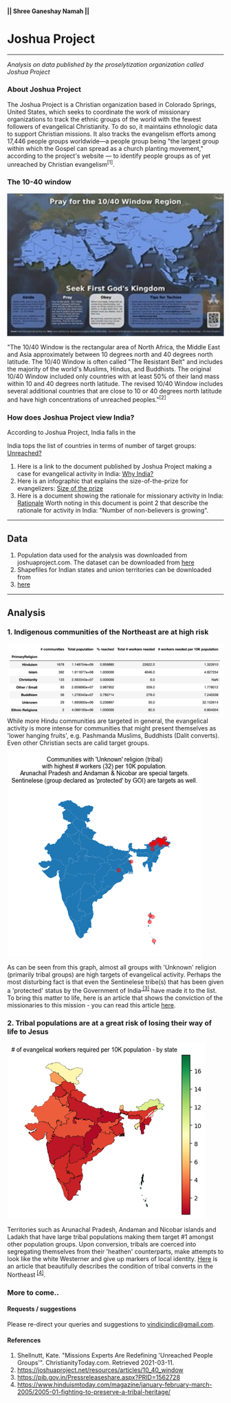 #### || Shree Ganeshay Namah ||

# Joshua Project
----

<i>Analysis on data published by the proselytization organization called Joshua Project</i>

### About Joshua Project
The Joshua Project is a Christian organization based in Colorado Springs, United States, which seeks to coordinate 
the work of missionary organizations to track the ethnic groups of the world with the fewest followers of evangelical 
Christianity. To do so, it maintains ethnologic data to support Christian missions. It also tracks the evangelism 
efforts among 17,446 people groups worldwide—a people group being "the largest group within which the Gospel can 
spread as a church planting movement," according to the project's website — to identify people groups as of yet 
unreached by Christian evangelism<sup>[1]</sup>.

### The 10-40 window
<img src="images/lightsys_1040_poster.jpg" width="600">  

"The 10/40 Window is the rectangular area of North Africa, the Middle East and Asia approximately between 10 degrees 
north and 40 degrees north latitude. The 10/40 Window is often called "The Resistant Belt" and includes the majority 
of the world's Muslims, Hindus, and Buddhists. The original 10/40 Window included only countries with at least 50% of 
their land mass within 10 and 40 degrees north latitude. The revised 10/40 Window includes several additional 
countries that are close to 10 or 40 degrees north latitude and have high concentrations of unreached peoples."<sup>[2]
</sup> 

### How does Joshua Project view India?
According to Joshua Project, India falls in the 

India tops the list of countries in terms of number of target groups: <a href="https://joshuaproject.net/assets/media/handouts/unreached-peoples-overview.pdf">Unreached?</a>

1. Here is a link to the document published by Joshua Project making a case for evangelical activity in India: <a href="https://joshuaproject.net/assets/media/handouts/why-india.pdf">Why India?</a>
2. Here is an infographic that explains the size-of-the-prize for evangelizers: <a href="https://joshuaproject.net/assets/media/handouts/states-of-india-as-countries.pdf"> Size of the prize</a>
3. Here is a document showing the rationale for missionary activity in India: <a href="https://joshuaproject.net/assets/media/handouts/mission-trends-facts.pdf">Rationale</a>
Worth noting in this document is point 2 that describe the rationale for activity in India: "Number of non-believers is growing".

---  
## Data
1. Population data used for the analysis was downloaded from joshuaproject.com. The dataset can be downloaded from 
<a href="https://joshuaproject.net/resources/datasets">here</a>
2. Shapefiles for Indian states and union territories can be downloaded from 
3. <a href="http://projects.datameet.org/maps/states/">here</a> 

----  
## Analysis

### 1. Indigenous communities of the Northeast are at high risk

![Summary statistics by religion](images/summary_stats_by_religion.png)
While more Hindu communities are targeted in general, the evangelical activity is more intense for communities that 
might present themselves as 'lower hanging fruits', e.g. Pashmanda Muslims, Buddhists (Dalit converts). Even other 
Christian sects are calid target groups.

![Target groups](images/target_groups.png)  

As can be seen from this graph, almost all groups with 'Unknown' religion (primarily tribal groups) are high targets of
evangelical activity. Perhaps the most disturbing fact is that even the Sentinelese tribe(s) that has been given a 
'protected' status by the Government of India<sup><a href="https://pib.gov.in/Pressreleaseshare.aspx?PRID=1562728">
[3]</a></sup> have made it to the list. To bring this matter to life, here is an article that shows the conviction of 
the missionaries to this mission - you can read this article 
<a href="https://www.theguardian.com/world/2018/nov/21/american-killed-isolated-indian-tribe-north-sentinel-island">
here</a>.

### 2. Tribal populations are at a great risk of losing their way of life to Jesus
![\# Workers per 10K population](images/n_workers_per_10k_by_state.png)  

Territories such as Arunachal Pradesh, Andaman and Nicobar islands and Ladakh that have large tribal populations making
them target #1 amongst other population groups. Upon conversion, tribals are coerced into segregating themselves from
their 'heathen' counterparts, make attempts to look like the white Westerner and give up markers of local identity. 
<a href="https://www.hinduismtoday.com/magazine/january-february-march-2005/2005-01-fighting-to-preserve-a-tribal-heritage/">
Here</a> is an article that beautifully describes the condition of tribal converts in the Northeast<sup>
<a href="https://www.hinduismtoday.com/magazine/january-february-march-2005/2005-01-fighting-to-preserve-a-tribal-heritage/">
[4]</a></sup>.

### More to come..

#### Requests / suggestions
Please re-direct your queries and suggestions to vindicindic@gmail.com.


#### References
1. Shellnutt, Kate. "Missions Experts Are Redefining 'Unreached People Groups'". ChristianityToday.com. Retrieved 2021-03-11.
2. https://joshuaproject.net/resources/articles/10_40_window
3. https://pib.gov.in/Pressreleaseshare.aspx?PRID=1562728
4. https://www.hinduismtoday.com/magazine/january-february-march-2005/2005-01-fighting-to-preserve-a-tribal-heritage/


